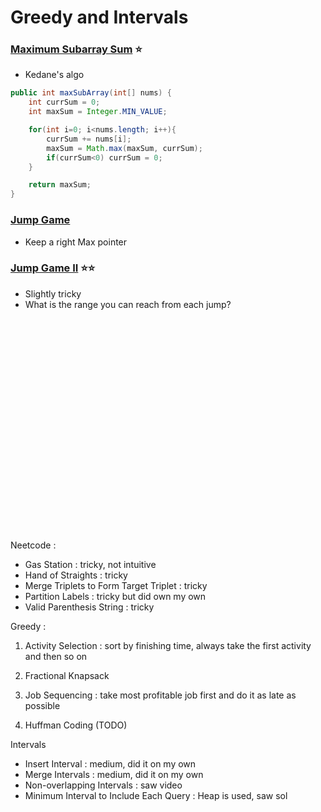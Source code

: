 # Greedy and Intervals

### [Maximum Subarray Sum](https://leetcode.com/problems/maximum-subarray/) ⭐️
- Kedane's algo

``` java
public int maxSubArray(int[] nums) {
    int currSum = 0;
    int maxSum = Integer.MIN_VALUE;

    for(int i=0; i<nums.length; i++){
        currSum += nums[i];
        maxSum = Math.max(maxSum, currSum);
        if(currSum<0) currSum = 0;
    }

    return maxSum;
}
```


### [Jump Game](https://leetcode.com/problems/jump-game/description/)
- Keep a right Max pointer

### [Jump Game II](https://leetcode.com/problems/jump-game-ii/description/) ⭐️⭐️
- Slightly tricky
- What is the range you can reach from each jump?










<br><br><br><br><br>
<br><br><br><br><br>
<br><br><br><br><br>
<br><br><br><br><br>


Neetcode :

- Gas Station : tricky, not intuitive
- Hand of Straights : tricky
- Merge Triplets to Form Target Triplet : tricky
- Partition Labels : tricky but did own my own
- Valid Parenthesis String : tricky





Greedy :

1. Activity Selection : sort by finishing time, always take the first activity and then so on 

2. Fractional Knapsack 

3. Job Sequencing : take most profitable job first and do it as late as possible

4. Huffman Coding (TODO)


Intervals

- Insert Interval : medium, did it on my own 
- Merge Intervals : medium, did it on my own 
- Non-overlapping Intervals : saw video 
- Minimum Interval to Include Each Query : Heap is used, saw sol 
 